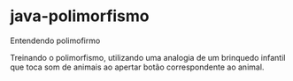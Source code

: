 # java-polimorfismo
Entendendo polimofirmo

Treinando o polimorfismo, utilizando uma analogia de um brinquedo infantil que toca som de animais ao apertar botão 
correspondente ao animal.
